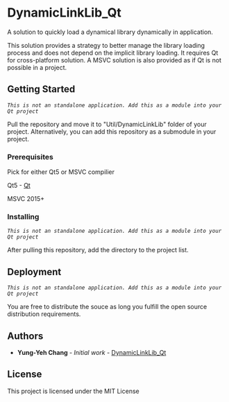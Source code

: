 # DynamicLinkLib_Qt
A solution to quickly load a dynamical library dynamically in application. 

This solution provides a strategy to better manage the library loading process and does not depend on the implicit library loading. It requires Qt for cross-platform solution. A MSVC solution is also provided as if Qt is not possible in a project. 

## Getting Started
*`This is not an standalone application. Add this as a module into your Qt project`*

Pull the repository and move it to "Util/DynamicLinkLib" folder of your project. Alternatively, you can add this repository as a submodule in your project.

### Prerequisites
Pick for either Qt5 or MSVC compilier

Qt5 - [Qt](https://www.qt.io/download?utm_referrer=https%3A%2F%2Fwww.qt.io%2F)

MSVC 2015+  

### Installing
*`This is not an standalone application. Add this as a module into your Qt project`*

After pulling this repository, add the directory to the project list.

## Deployment
*`This is not an standalone application. Add this as a module into your Qt project`*

You are free to distribute the souce as long you fulfill the open source distribution requirements.

## Authors
* **Yung-Yeh Chang** - *Initial work* - [DynamicLinkLib_Qt](https://github.com/yungyeh22/DynamicLinkLib_Qt)

## License
This project is licensed under the MIT License

